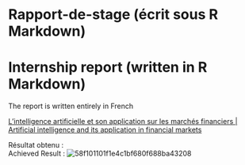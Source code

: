 # Rapport-de-stage (écrit sous R Markdown)  
# Internship report (written in R Markdown)  

The report is written entirely in French

[L’intelligence artificielle et son application sur les marchés financiers | Artificial intelligence and its application in financial markets](https://github.com/Chase-Yi/Rapport-de-stage/blob/main/Rapport%20de%20stage%20M2%20IREF%20FQA_CHEN%20Yipeng.pdf)

Résultat obtenu :  
Achieved Result :
![58f101101f1e4c1bf680f688ba43208](https://user-images.githubusercontent.com/108339903/198137713-f66c40f7-44f7-4cf9-9c54-8b833f715dab.jpg)
